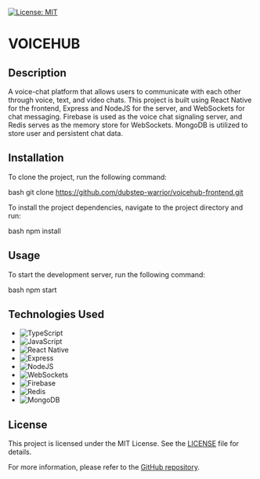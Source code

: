 [![License: MIT](https://img.shields.io/badge/License-MIT-yellow.svg)](https://opensource.org/licenses/MIT)

# VOICEHUB

## Description

A voice-chat platform that allows users to communicate with each other through voice, text, and video chats. This project is built using React Native for the frontend, Express and NodeJS for the server, and WebSockets for chat messaging. Firebase is used as the voice chat signaling server, and Redis serves as the memory store for WebSockets. MongoDB is utilized to store user and persistent chat data.

## Installation

To clone the project, run the following command:

bash
git clone https://github.com/dubstep-warrior/voicehub-frontend.git


To install the project dependencies, navigate to the project directory and run:

bash
npm install


## Usage

To start the development server, run the following command:

bash
npm start


## Technologies Used

- ![TypeScript](https://img.shields.io/badge/-TypeScript-007ACC?logo=typescript&logoColor=white)
- ![JavaScript](https://img.shields.io/badge/-JavaScript-F7DF1E?logo=javascript&logoColor=black)
- ![React Native](https://img.shields.io/badge/-React%20Native-61DAFB?logo=react&logoColor=black)
- ![Express](https://img.shields.io/badge/-Express-000000?logo=express&logoColor=white)
- ![NodeJS](https://img.shields.io/badge/-Node.js-339933?logo=node.js&logoColor=white)
- ![WebSockets](https://img.shields.io/badge/-WebSockets-777777?logo=socket.io&logoColor=white)
- ![Firebase](https://img.shields.io/badge/-Firebase-FFCA28?logo=firebase&logoColor=black)
- ![Redis](https://img.shields.io/badge/-Redis-DC382D?logo=redis&logoColor=white)
- ![MongoDB](https://img.shields.io/badge/-MongoDB-47A248?logo=mongodb&logoColor=white)

## License

This project is licensed under the MIT License. See the [LICENSE](LICENSE) file for details.

For more information, please refer to the [GitHub repository](https://github.com/dubstep-warrior/voicehub-frontend.git).